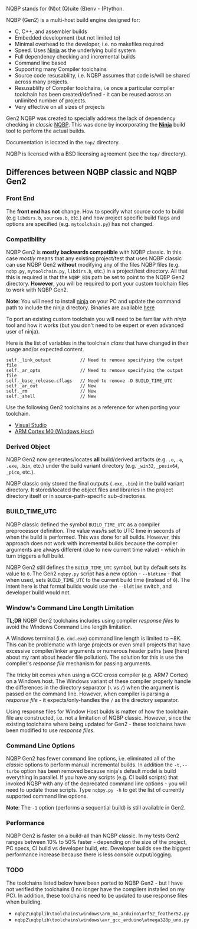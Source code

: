 NQBP stands for (N)ot (Q)uite (B)env - (P)ython.

NQBP (Gen2) is a multi-host build engine designed for:

- C, C++, and assembler builds
- Embedded development (but not limited to)
- Minimal overhead to the developer, i.e. no makefiles required
- Speed.  Uses [Ninja](https://ninja-build.org/) as the underlying build system
- Full dependency checking and incremental builds
- Command line based
- Supporting many Compiler toolchains
- Source code resusablilty, i.e. NQBP assumes that code is/will be shared across many projects.
- Resusablilty of Compiler toolchains, i.e once a particular compiler toolchain has been created/defined - it can be reused across an unlimited number of projects.
- Very effective on all sizes of projects


Gen2 NQBP was created to specially address the lack of dependency checking in _classic_
[NQBP](https://github.com/johnttaylor/nqbp).  This was done by incorporating the
[__Ninja__](https://ninja-build.org/) build tool to perform the actual builds.

Documentation is located in the `top/` directory.

NQBP is licensed with a BSD licensing agreement (see the `top/` directory).

## Differences between NQBP classic and NQBP Gen2
### Front End
The __front end has not__ change. How to specify what source code to build 
(e.g `libdirs.b`, `sources.b`, etc.) and how project specific build flags and options 
are specified (e.g. `mytoolchain.py`) has not changed.

### Compatibility
NQBP Gen2 is __mostly backwards compatible__ with NQBP classic.  In this case 
_mostly_ means that any existing project/test that uses NQBP classic can use
NQBP Gen2 __without__ modifying any of the files NQBP files (e.g. `nqbp.py`,
`mytoolchain.py`, `libdirs.b`, etc.) in a project/test directory.  All that
this is required is that the `NQBP_BIN` path be set to point to the NQBP Gen2
directory.  __However__, you will be required to port your custom toolchain files
to work with NQBP Gen2.

__Note__: You will need to install [ninja](https://ninja-build.org/) on your PC 
and update the command path to include the ninja directory.  Binaries are
available [here](https://github.com/ninja-build/ninja/releases)

To port an existing custom toolchain you will need to be familiar with _ninja_
tool and how it works (but you don't need to be expert or even advanced user
of ninja).  

Here is the list of variables in the toolchain _class_ that have changed in their 
usage and/or expected content.
```
self._link_output           // Need to remove specifying the output file
self._ar_opts               // Need to remove specifying the output file
self._base_release.cflags   // Need to remove -D BUILD_TIME_UTC
self._ar_out                // New
self._rm                    // New
self._shell                 // New
```

Use the following Gen2 toolchains as a reference for when porting your toolchain.
- [Visual Studio](https://github.com/johnttaylor/nqbp2/blob/main/nqbplib/toolchains/windows/vc12/console_exe.py)
- [ARM Cortex M0 (Windows Host)](https://github.com/johnttaylor/nqbp2/blob/main/nqbplib/toolchains/windows/arm_gcc_rp2040/stdio_serial.py)

### Derived Object
NQBP Gen2 now generates/locates __all__ build/derived artifacts (e.g. `.o`, 
`.a`, `.exe`, `.bin`, etc.) under the build variant directory (e.g. `_win32`, `_posix64`, `_pico`, etc.).  

NQBP classic only stored the final outputs (`.exe`, `.bin`) in the build variant 
directory. It stored/located the object files and libraries in the project 
directory itself or in source-path-specific sub-directories.

### BUILD_TIME_UTC
NQBP classic defined the symbol `BUILD_TIME_UTC` as a compiler
preprocessor definition. The value was/is set to UTC time in seconds of when the 
build is performed.  This was done for all builds.  However, this approach 
does not work with incremental builds because the compiler arguments are always 
different (due to new current time value) - which in turn triggers a full build. 

NQBP Gen2 still defines the `BUILD_TIME_UTC` symbol, but by default sets its 
value to `0`.  The Gen2 `nqbpy.py` script has a new option - `--bldtime` - that 
when used, sets `BUILD_TIME_UTC` to the current build time (instead of `0`).  The 
intent here is that formal builds would use the `--bldtime` switch, and developer 
build would not.

### Window's Command Line Length Limitation
__TL;DR__ NQBP Gen2 toolchains includes using compiler _response files_ to avoid the Windows
Command Line length limitation.

A Windows terminal (i.e. `cmd.exe`) command line length is limited to ~8K.  This
can be problematic with large projects or even small projects that have excessive
compiler/linker arguments or numerous header paths (see [here] about my rant about
header file pollution).  The solution for this is use the compiler's _response file_
mechanism for passing arguments. 

The tricky bit comes when using a GCC cross compiler (e.g. ARM7 Cortex) on a
Windows host.  The Windows variant of these compiler properly handle the 
differences in the directory separator (`\` vs `/`) when the argument is passed
on the command line.  However, when compiler is parsing a _response file_ - it
expects/only-handles the `/` as the directory separator.

Using response files for Window Host builds is matter of how the toolchain file
are constructed, i.e. not a limitation of NQBP classic.  However, since the
existing toolchains where being updated for Gen2 - these toolchains have been
modified to use _response files_.

### Command Line Options
NQBP Gen2 has fewer command line options, i.e. eliminated all of the _classic_
options to perform manual incremental builds. In addition the `-t,--turbo` option
has been removed because ninja's default model is build everything in parallel. If
you have any scripts (e.g. CI build scripts) that invoked NQBP with any of the
deprecated command line options - you will need to update those scripts.  Type
`nqbpy.py -h` to get the list of currently supported command line options.

__Note__: The `-1` option (performs a sequential build) is still available in Gen2.


### Performance
NQBP Gen2 is faster on a build-all than NQBP classic.  In my tests Gen2 ranges 
between 10% to 50% faster - depending on the size of the project, PC specs, CI
build vs developer build, etc. Developer builds see the biggest performance
increase because there is less console output/logging.

### TODO
The toolchains listed below have been ported to NQBP Gen2 - but I have not verified
the toolchains (I no longer have the compilers installed on my PC).  In addition,
these toolchains need to be updated to use response files when building.

- `nqbp2\nqbplib\toolchains\windows\arm_m4_arduino\nrf52_feather52.py`
- `nqbp2\nqbplib\toolchains\windows\avr_gcc_arduino\atmega328p_uno.py`

